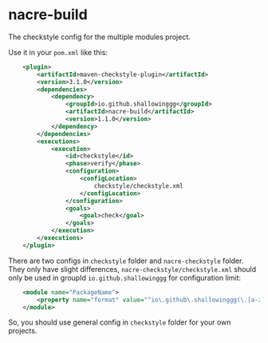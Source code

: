 # nacre-build

The checkstyle config for the multiple modules project.

Use it in your `pom.xml` like this:

```xml
    <plugin>
        <artifactId>maven-checkstyle-plugin</artifactId>
        <version>3.1.0</version>
        <dependencies>
            <dependency>
                <groupId>io.github.shallowinggg</groupId>
                <artifactId>nacre-build</artifactId>
                <version>1.1.0</version>
            </dependency>
        </dependencies>
        <executions>
            <execution>
                <id>checkstyle</id>
                <phase>verify</phase>
                <configuration>
                    <configLocation>
                        checkstyle/checkstyle.xml
                    </configLocation>
                </configuration>
                <goals>
                    <goal>check</goal>
                </goals>
            </execution>
        </executions>
    </plugin>
```

There are two configs in `checkstyle` folder and `nacre-checkstyle` folder. They only have slight differences, `nacre-checkstyle/checkstyle.xml` should only be used in groupId `io.github.shallowinggg` for configuration limit:

```xml
    <module name="PackageName">
        <property name="format" value="^io\.github\.shallowinggg(\.[a-z]+)*$"/>
    </module>
```

So, you should use general config in `checkstyle` folder for your own projects.
